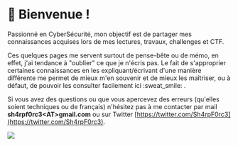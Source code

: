 # 👋 Bienvenue !

Passionné en CyberSécurité, mon objectif est de partager mes connaissances acquises lors de mes lectures, travaux, challenges et CTF.

Ces quelques pages me servent surtout de pense-bête ou de mémo, en effet, j'ai tendance à "oublier" ce que je n'écris pas. Le fait de s'approprier certaines connaissances en les expliquant/écrivant d'une manière différente me permet de mieux m'en souvenir et de mieux les maîtriser, ou à défaut, de pouvoir les consulter facilement ici :sweat\_smile: .

Si vous avez des questions ou que vous apercevez des erreurs (qu'elles soient techniques ou de français) n'hésitez pas à me contacter par mail **sh4rpf0rc3\<AT>gmail.com** ou sur Twitter [https://twitter.com/Sh4rpF0rc3](https://twitter.com/Sh4rpF0rc3).

![](<.gitbook/assets/cyber-security-gbd0c41af9\_1280 (1).png>)
